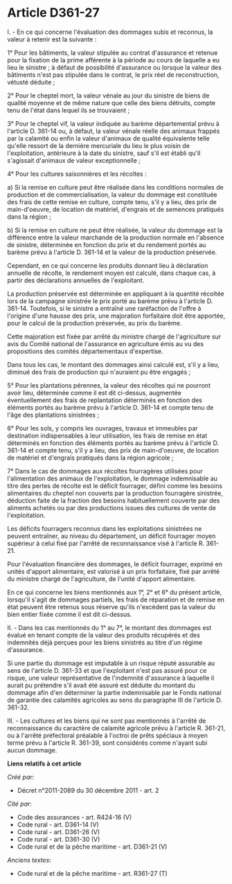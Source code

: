 # Article D361-27

I. - En ce qui concerne l'évaluation des dommages subis et reconnus, la valeur à retenir est la suivante :

1° Pour les bâtiments, la valeur stipulée au contrat d'assurance et retenue pour la fixation de la prime afférente à la
période au cours de laquelle a eu lieu le sinistre ; à défaut de possibilité d'assurance ou lorsque la valeur des bâtiments
n'est pas stipulée dans le contrat, le prix réel de reconstruction, vétusté déduite ;

2° Pour le cheptel mort, la valeur vénale au jour du sinistre de biens de qualité moyenne et de même nature que celle des
biens détruits, compte tenu de l'état dans lequel ils se trouvaient ;

3° Pour le cheptel vif, la valeur indiquée au barème départemental prévu à l'article D. 361-14 ou, à défaut, la valeur vénale
réelle des animaux frappés par la calamité ou enfin la valeur d'animaux de qualité équivalente telle qu'elle ressort de la
dernière mercuriale du lieu le plus voisin de l'exploitation, antérieure à la date du sinistre, sauf s'il est établi qu'il
s'agissait d'animaux de valeur exceptionnelle ;

4° Pour les cultures saisonnières et les récoltes :

a) Si la remise en culture peut être réalisée dans les conditions normales de production et de commercialisation, la valeur
du dommage est constituée des frais de cette remise en culture, compte tenu, s'il y a lieu, des prix de main-d'oeuvre, de
location de matériel, d'engrais et de semences pratiqués dans la région ;

b) Si la remise en culture ne peut être réalisée, la valeur du dommage est la différence entre la valeur marchande de la
production normale en l'absence de sinistre, déterminée en fonction du prix et du rendement portés au barème prévu à
l'article D. 361-14 et la valeur de la production préservée.

Cependant, en ce qui concerne les produits donnant lieu à déclaration annuelle de récolte, le rendement moyen est calculé,
dans chaque cas, à partir des déclarations annuelles de l'exploitant.

La production préservée est déterminée en appliquant à la quantité récoltée lors de la campagne sinistrée le prix porté au
barème prévu à l'article D. 361-14. Toutefois, si le sinistre a entraîné une raréfaction de l'offre à l'origine d'une hausse
des prix, une majoration forfaitaire doit être apportée, pour le calcul de la production préservée, au prix du barème.

Cette majoration est fixée par arrêté du ministre chargé de l'agriculture sur avis du Comité national de l'assurance en
agriculture émis au vu des propositions des comités départementaux d'expertise.

Dans tous les cas, le montant des dommages ainsi calculé est, s'il y a lieu, diminué des frais de production qui n'auraient
pu être engagés ;

5° Pour les plantations pérennes, la valeur des récoltes qui ne pourront avoir lieu, déterminée comme il est dit ci-dessus,
augmentée éventuellement des frais de replantation déterminés en fonction des éléments portés au barème prévu à l'article D.
361-14 et compte tenu de l'âge des plantations sinistrées ;

6° Pour les sols, y compris les ouvrages, travaux et immeubles par destination indispensables à leur utilisation, les frais
de remise en état déterminés en fonction des éléments portés au barème prévu à l'article D. 361-14 et compte tenu, s'il y a
lieu, des prix de main-d'oeuvre, de location de matériel et d'engrais pratiqués dans la région agricole ;

7° Dans le cas de dommages aux récoltes fourragères utilisées pour l'alimentation des animaux de l'exploitation, le dommage
indemnisable au titre des pertes de récolte est le déficit fourrager, défini comme les besoins alimentaires du cheptel non
couverts par la production fourragère sinistrée, déduction faite de la fraction des besoins habituellement couverte par des
aliments achetés ou par des productions issues des cultures de vente de l'exploitation.

Les déficits fourragers reconnus dans les exploitations sinistrées ne peuvent entraîner, au niveau du département, un déficit
fourrager moyen supérieur à celui fixé par l'arrêté de reconnaissance visé à l'article R. 361-21.

Pour l'évaluation financière des dommages, le déficit fourrager, exprimé en unités d'apport alimentaire, est valorisé à un
prix forfaitaire, fixé par arrêté du ministre chargé de l'agriculture, de l'unité d'apport alimentaire.

En ce qui concerne les biens mentionnés aux 1°, 2° et 6° du présent article, lorsqu'il s'agit de dommages partiels, les frais
de réparation et de remise en état peuvent être retenus sous réserve qu'ils n'excèdent pas la valeur du bien entier fixée
comme il est dit ci-dessus.

II. - Dans les cas mentionnés du 1° au 7°, le montant des dommages est évalué en tenant compte de la valeur des produits
récupérés et des indemnités déjà perçues pour les biens sinistrés au titre d'un régime d'assurance.

Si une partie du dommage est imputable à un risque réputé assurable au sens de l'article D. 361-33 et que l'exploitant n'est
pas assuré pour ce risque, une valeur représentative de l'indemnité d'assurance à laquelle il aurait pu prétendre s'il avait
été assuré est déduite du montant du dommage afin d'en déterminer la partie indemnisable par le Fonds national de garantie
des calamités agricoles au sens du paragraphe III de l'article D. 361-32.

III. - Les cultures et les biens qui ne sont pas mentionnés à l'arrêté de reconnaissance du caractère de calamité agricole
prévu à l'article R. 361-21, ou à l'arrêté préfectoral préalable à l'octroi de prêts spéciaux à moyen terme prévu à l'article
R. 361-39, sont considérés comme n'ayant subi aucun dommage.

**Liens relatifs à cet article**

_Créé par_:

  - Décret n°2011-2089 du 30 décembre 2011 - art. 2

_Cité par_:

  - Code des assurances - art. R424-16 (V)
  - Code rural - art. D361-14 (V)
  - Code rural - art. D361-26 (V)
  - Code rural - art. D361-30 (V)
  - Code rural et de la pêche maritime - art. D361-21 (V)

_Anciens textes_:

  - Code rural et de la pêche maritime - art. R361-27 (T)
